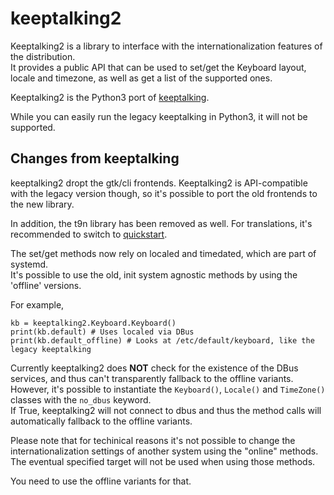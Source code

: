 keeptalking2
============

Keeptalking2 is a library to interface with the internationalization features of the distribution.  
It provides a public API that can be used to set/get the Keyboard layout, locale and timezone, as well as
get a list of the supported ones.

Keeptalking2 is the Python3 port of [keeptalking](https://github.com/semplice/keeptalking).

While you can easily run the legacy keeptalking in Python3, it will not be supported.

Changes from keeptalking
------------------------

keeptalking2 dropt the gtk/cli frontends. Keeptalking2 is API-compatible with the legacy version though, so
it's possible to port the old frontends to the new library.

In addition, the t9n library has been removed as well. For translations, it's recommended to switch to
[quickstart](https://github.com/semplice/quickstart).

The set/get methods now rely on localed and timedated, which are part of systemd.  
It's possible to use the old, init system agnostic methods by using the 'offline' versions.

For example,

	kb = keeptalking2.Keyboard.Keyboard()
	print(kb.default) # Uses localed via DBus
	print(kb.default_offline) # Looks at /etc/default/keyboard, like the legacy keeptalking

Currently keeptalking2 does **NOT** check for the existence of the DBus services,
and thus can't transparently fallback to the offline variants.  
However, it's possible to instantiate the `Keyboard()`, `Locale()` and `TimeZone()` classes with the
`no_dbus` keyword.  
If True, keeptalking2 will not connect to dbus and thus the method calls will automatically fallback
to the offline variants.

Please note that for techinical reasons it's not possible to change the internationalization
settings of another system using the "online" methods.
The eventual specified target will not be used when using those methods.

You need to use the offline variants for that.

